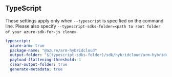 ## TypeScript

These settings apply only when `--typescript` is specified on the command line.
Please also specify `--typescript-sdks-folder=<path to root folder of your azure-sdk-for-js clone>`.

``` yaml $(typescript)
typescript:
  azure-arm: true
  package-name: "@azure/arm-hybridcloud"
  output-folder: "$(typescript-sdks-folder)/sdk/hybridcloud/arm-hybridcloud"
  payload-flattening-threshold: 1
  clear-output-folder: true
  generate-metadata: true
```
